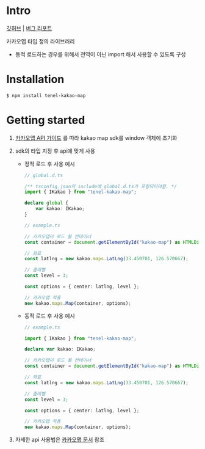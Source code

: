 # Intro

[깃허브](https://github.com/inceptionJh/tenel-kakao-map) | [버그 리포트](https://github.com/inceptionJh/tenel-kakao-map/issues)

카카오맵 타입 정의 라이브러리

- 동적 로드하는 경우를 위해서 전역이 아닌 import 해서 사용할 수 있도록 구성

# Installation

```bash
$ npm install tenel-kakao-map
```


# Getting started

1. [카카오맵 API 가이드](http://apis.map.kakao.com/web/guide/) 를 따라 kakao map sdk를 window 객체에 초기화

2. sdk의 타입 지정 후 api에 맞게 사용

    - 정적 로드 후 사용 예시
        ```typescript
        // global.d.ts

        /** tsconfig.json의 include에 global.d.ts가 포함되어야함. */
        import { IKakao } from "tenel-kakao-map";

        declare global {
            var kakao: IKakao;
        }
        ```

        ```typescript
        // example.ts

        // 카카오맵이 로드 될 컨테이너
        const container = document.getElementById("kakao-map") as HTMLDivElement;

        // 좌표
        const latlng = new kakao.maps.LatLng(33.450701, 126.570667);

        // 줌레벨
        const level = 3;

        const options = { center: latlng, level };

        // 카카오맵 적용
        new kakao.maps.Map(container, options);
        ```

    - 동적 로드 후 사용 예시
        ```typescript
        // example.ts

        import { IKakao } from "tenel-kakao-map";

        declare var kakao: IKakao;

        // 카카오맵이 로드 될 컨테이너
        const container = document.getElementById("kakao-map") as HTMLDivElement;

        // 좌표
        const latlng = new kakao.maps.LatLng(33.450701, 126.570667);

        // 줌레벨
        const level = 3;

        const options = { center: latlng, level };

        // 카카오맵 적용
        new kakao.maps.Map(container, options);
        ```

3. 자세한 api 사용법은 [카카오맵 문서](http://apis.map.kakao.com/web/documentation/) 참조
